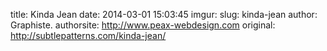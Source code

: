 title: Kinda Jean
date: 2014-03-01 15:03:45
imgur: 
slug: kinda-jean
author: Graphiste.
authorsite: http://www.peax-webdesign.com
original: http://subtlepatterns.com/kinda-jean/
